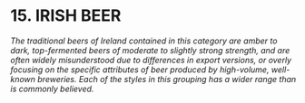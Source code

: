 # 15. IRISH BEER

_The traditional beers of Ireland contained in this category are amber to dark, top-fermented beers of moderate to slightly strong strength, and are often widely misunderstood due to differences in export versions, or overly focusing on the specific attributes of beer produced by high-volume, well-known breweries. Each of the styles in this grouping has a wider range than is commonly believed._
